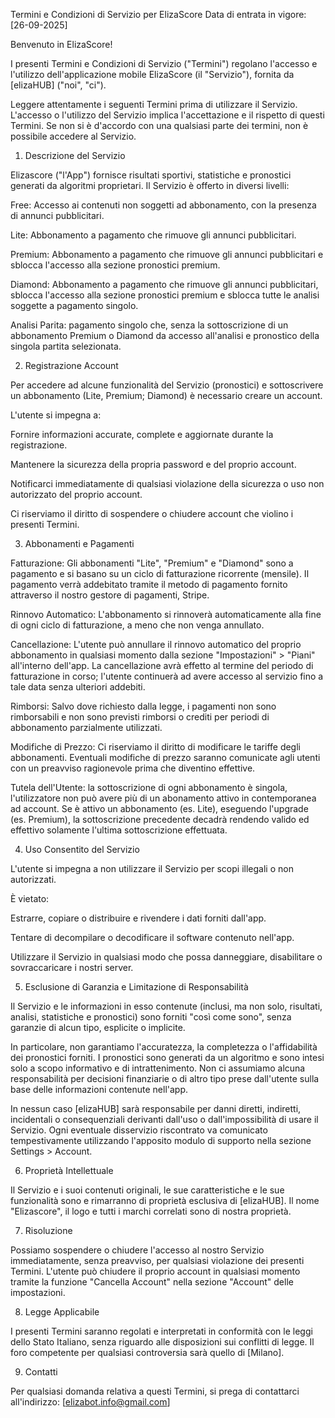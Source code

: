 Termini e Condizioni di Servizio per ElizaScore
Data di entrata in vigore: [26-09-2025]

Benvenuto in ElizaScore!

I presenti Termini e Condizioni di Servizio ("Termini") regolano l'accesso e l'utilizzo dell'applicazione mobile ElizaScore (il "Servizio"), fornita da [elizaHUB] ("noi", "ci").

Leggere attentamente i seguenti Termini prima di utilizzare il Servizio. L'accesso o l'utilizzo del Servizio implica l'accettazione e il rispetto di questi Termini. Se non si è d'accordo con una qualsiasi parte dei termini, non è possibile accedere al Servizio.

1. Descrizione del Servizio

Elizascore ("l'App") fornisce risultati sportivi, statistiche e pronostici generati da algoritmi proprietari. Il Servizio è offerto in diversi livelli:

Free: Accesso ai contenuti non soggetti ad abbonamento, con la presenza di annunci pubblicitari.

Lite: Abbonamento a pagamento che rimuove gli annunci pubblicitari.

Premium: Abbonamento a pagamento che rimuove gli annunci pubblicitari e sblocca l'accesso alla sezione pronostici premium.

Diamond: Abbonamento a pagamento che rimuove gli annunci pubblicitari, sblocca l'accesso alla sezione pronostici premium e sblocca tutte le analisi soggette a pagamento singolo.

Analisi Parita: pagamento singolo che, senza la sottoscrizione di un abbonamento Premium o Diamond da accesso all'analisi e pronostico della singola partita selezionata.

2. Registrazione Account

Per accedere ad alcune funzionalità del Servizio (pronostici) e sottoscrivere un abbonamento (Lite, Premium; Diamond) è necessario creare un account.

 L'utente si impegna a:

Fornire informazioni accurate, complete e aggiornate durante la registrazione.

Mantenere la sicurezza della propria password e del proprio account.

Notificarci immediatamente di qualsiasi violazione della sicurezza o uso non autorizzato del proprio account.

Ci riserviamo il diritto di sospendere o chiudere account che violino i presenti Termini.

3. Abbonamenti e Pagamenti

Fatturazione: Gli abbonamenti "Lite", "Premium" e "Diamond" sono a pagamento e si basano su un ciclo di fatturazione ricorrente (mensile). Il pagamento verrà addebitato tramite il metodo di pagamento fornito attraverso il nostro gestore di pagamenti, Stripe.

Rinnovo Automatico: L'abbonamento si rinnoverà automaticamente alla fine di ogni ciclo di fatturazione, a meno che non venga annullato.

Cancellazione: L'utente può annullare il rinnovo automatico del proprio abbonamento in qualsiasi momento dalla sezione "Impostazioni" > "Piani" all'interno dell'app. La cancellazione avrà effetto al termine del periodo di fatturazione in corso; l'utente continuerà ad avere accesso al servizio fino a tale data senza ulteriori addebiti.

Rimborsi: Salvo dove richiesto dalla legge, i pagamenti non sono rimborsabili e non sono previsti rimborsi o crediti per periodi di abbonamento parzialmente utilizzati.

Modifiche di Prezzo: Ci riserviamo il diritto di modificare le tariffe degli abbonamenti. Eventuali modifiche di prezzo saranno comunicate agli utenti con un preavviso ragionevole prima che diventino effettive.

Tutela dell'Utente: la sottoscrizione di ogni abbonamento è singola, l'utilizzatore non può avere più di un abonamento attivo in contemporanea ad account. Se è attivo un abbonamento (es. Lite), eseguendo l'upgrade (es. Premium), la sottoscrizione precedente decadrà rendendo valido ed effettivo solamente l'ultima sottoscrizione effettuata.

4. Uso Consentito del Servizio

L'utente si impegna a non utilizzare il Servizio per scopi illegali o non autorizzati.

 È vietato:

Estrarre, copiare o distribuire e rivendere i dati forniti dall'app.

Tentare di decompilare o decodificare il software contenuto nell'app.

Utilizzare il Servizio in qualsiasi modo che possa danneggiare, disabilitare o sovraccaricare i nostri server.

5. Esclusione di Garanzia e Limitazione di Responsabilità

Il Servizio e le informazioni in esso contenute (inclusi, ma non solo, risultati, analisi, statistiche e pronostici) sono forniti "così come sono", senza garanzie di alcun tipo, esplicite o implicite.

In particolare, non garantiamo l'accuratezza, la completezza o l'affidabilità dei pronostici forniti. I pronostici sono generati da un algoritmo e sono intesi solo a scopo informativo e di intrattenimento. Non ci assumiamo alcuna responsabilità per decisioni finanziarie o di altro tipo prese dall'utente sulla base delle informazioni contenute nell'app.

In nessun caso [elizaHUB] sarà responsabile per danni diretti, indiretti, incidentali o consequenziali derivanti dall'uso o dall'impossibilità di usare il Servizio. Ogni eventuale disservizio riscontrato va comunicato tempestivamente utilizzando l'apposito modulo di supporto nella sezione Settings > Account.

6. Proprietà Intellettuale

Il Servizio e i suoi contenuti originali, le sue caratteristiche e le sue funzionalità sono e rimarranno di proprietà esclusiva di [elizaHUB]. Il nome "Elizascore", il logo e tutti i marchi correlati sono di nostra proprietà.

7. Risoluzione

Possiamo sospendere o chiudere l'accesso al nostro Servizio immediatamente, senza preavviso, per qualsiasi violazione dei presenti Termini. L'utente può chiudere il proprio account in qualsiasi momento tramite la funzione "Cancella Account" nella sezione "Account" delle impostazioni.

8. Legge Applicabile

I presenti Termini saranno regolati e interpretati in conformità con le leggi dello Stato Italiano, senza riguardo alle disposizioni sui conflitti di legge. Il foro competente per qualsiasi controversia sarà quello di [Milano].

9. Contatti

Per qualsiasi domanda relativa a questi Termini, si prega di contattarci all'indirizzo: [elizabot.info@gmail.com]
